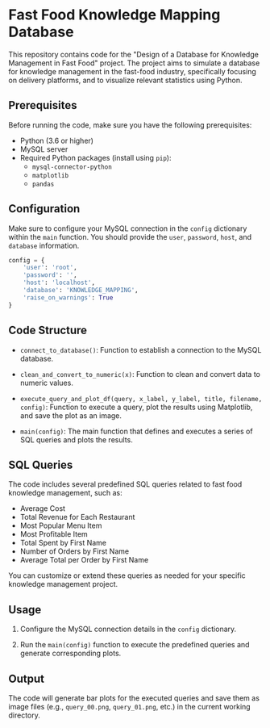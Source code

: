 # Fast Food Knowledge Mapping Database

This repository contains code for the "Design of a Database for Knowledge Management in Fast Food" project. The project aims to simulate a database for knowledge management in the fast-food industry, specifically focusing on delivery platforms, and to visualize relevant statistics using Python.

## Prerequisites

Before running the code, make sure you have the following prerequisites:

- Python (3.6 or higher)
- MySQL server
- Required Python packages (install using `pip`):
  - `mysql-connector-python`
  - `matplotlib`
  - `pandas`

## Configuration

Make sure to configure your MySQL connection in the `config` dictionary within the `main` function. You should provide the `user`, `password`, `host`, and `database` information.

```python
config = {
    'user': 'root',
    'password': '',
    'host': 'localhost',
    'database': 'KNOWLEDGE_MAPPING',
    'raise_on_warnings': True
}
```

## Code Structure

- `connect_to_database()`: Function to establish a connection to the MySQL database.

- `clean_and_convert_to_numeric(x)`: Function to clean and convert data to numeric values.

- `execute_query_and_plot_df(query, x_label, y_label, title, filename, config)`: Function to execute a query, plot the results using Matplotlib, and save the plot as an image.

- `main(config)`: The main function that defines and executes a series of SQL queries and plots the results.

## SQL Queries

The code includes several predefined SQL queries related to fast food knowledge management, such as:

- Average Cost
- Total Revenue for Each Restaurant
- Most Popular Menu Item
- Most Profitable Item
- Total Spent by First Name
- Number of Orders by First Name
- Average Total per Order by First Name

You can customize or extend these queries as needed for your specific knowledge management project.

## Usage

1. Configure the MySQL connection details in the `config` dictionary.

2. Run the `main(config)` function to execute the predefined queries and generate corresponding plots.

## Output

The code will generate bar plots for the executed queries and save them as image files (e.g., `query_00.png`, `query_01.png`, etc.) in the current working directory.
